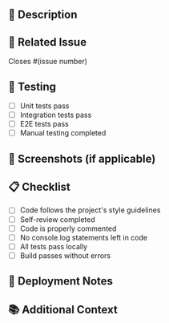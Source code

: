 ## 📝 Description

<!--

Brief description of what this PR does. Please follow the template for all applicable sections. Feel free to change, add or edit if NEEDED. For writing a good description, try to think of these points:

- What is the problem/motivation for this?
- What was your solution?
- What was the result?

-->

## 🔗 Related Issue

Closes #(issue number)

## 🧪 Testing

- [ ] Unit tests pass
- [ ] Integration tests pass
- [ ] E2E tests pass
- [ ] Manual testing completed

## 📸 Screenshots (if applicable)

<!-- Add screenshots to help explain your changes -->

## 📋 Checklist

- [ ] Code follows the project's style guidelines
- [ ] Self-review completed
- [ ] Code is properly commented
- [ ] No console.log statements left in code
- [ ] All tests pass locally
- [ ] Build passes without errors

## 🚀 Deployment Notes

<!-- Any special deployment considerations -->

## 📚 Additional Context

<!-- Add any other context about the PR here -->
